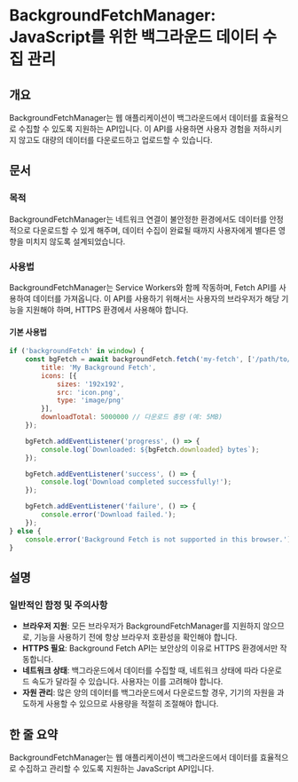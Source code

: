 <!--
Meta Description: # BackgroundFetchManager: JavaScript를 위한 백그라운드 데이터 수집 관리 ## 개요 BackgroundFetchManager는 웹 애플리케이션이 백그라운드에서 데이터를 효율적으로 수집할 수 있도록 지원하는 API입니다. 이 API를 사용하면...
Meta Keywords: 데이터를, fetch, bgfetch, backgroundfetchmanager는, 백그라운드에서
-->

# BackgroundFetchManager: JavaScript를 위한 백그라운드 데이터 수집 관리

## 개요
BackgroundFetchManager는 웹 애플리케이션이 백그라운드에서 데이터를 효율적으로 수집할 수 있도록 지원하는 API입니다. 이 API를 사용하면 사용자 경험을 저하시키지 않고도 대량의 데이터를 다운로드하고 업로드할 수 있습니다.

## 문서
### 목적
BackgroundFetchManager는 네트워크 연결이 불안정한 환경에서도 데이터를 안정적으로 다운로드할 수 있게 해주며, 데이터 수집이 완료될 때까지 사용자에게 별다른 영향을 미치지 않도록 설계되었습니다.

### 사용법
BackgroundFetchManager는 Service Workers와 함께 작동하며, Fetch API를 사용하여 데이터를 가져옵니다. 이 API를 사용하기 위해서는 사용자의 브라우저가 해당 기능을 지원해야 하며, HTTPS 환경에서 사용해야 합니다.

#### 기본 사용법
```javascript
if ('backgroundFetch' in window) {
    const bgFetch = await backgroundFetch.fetch('my-fetch', ['/path/to/resource1', '/path/to/resource2'], {
        title: 'My Background Fetch',
        icons: [{
            sizes: '192x192',
            src: 'icon.png',
            type: 'image/png'
        }],
        downloadTotal: 5000000 // 다운로드 총량 (예: 5MB)
    });

    bgFetch.addEventListener('progress', () => {
        console.log(`Downloaded: ${bgFetch.downloaded} bytes`);
    });

    bgFetch.addEventListener('success', () => {
        console.log('Download completed successfully!');
    });

    bgFetch.addEventListener('failure', () => {
        console.error('Download failed.');
    });
} else {
    console.error('Background Fetch is not supported in this browser.');
}
```

## 설명
### 일반적인 함정 및 주의사항
- **브라우저 지원**: 모든 브라우저가 BackgroundFetchManager를 지원하지 않으므로, 기능을 사용하기 전에 항상 브라우저 호환성을 확인해야 합니다.
- **HTTPS 필요**: Background Fetch API는 보안상의 이유로 HTTPS 환경에서만 작동합니다.
- **네트워크 상태**: 백그라운드에서 데이터를 수집할 때, 네트워크 상태에 따라 다운로드 속도가 달라질 수 있습니다. 사용자는 이를 고려해야 합니다.
- **자원 관리**: 많은 양의 데이터를 백그라운드에서 다운로드할 경우, 기기의 자원을 과도하게 사용할 수 있으므로 사용량을 적절히 조절해야 합니다.

## 한 줄 요약
BackgroundFetchManager는 웹 애플리케이션이 백그라운드에서 데이터를 효율적으로 수집하고 관리할 수 있도록 지원하는 JavaScript API입니다.